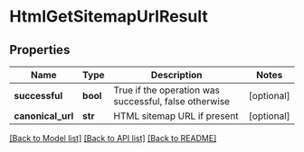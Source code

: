 # HtmlGetSitemapUrlResult

## Properties
Name | Type | Description | Notes
------------ | ------------- | ------------- | -------------
**successful** | **bool** | True if the operation was successful, false otherwise | [optional] 
**canonical_url** | **str** | HTML sitemap URL if present | [optional] 

[[Back to Model list]](../README.md#documentation-for-models) [[Back to API list]](../README.md#documentation-for-api-endpoints) [[Back to README]](../README.md)


